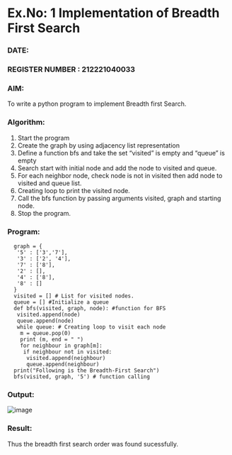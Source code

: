 # Ex.No: 1  Implementation of Breadth First Search 
### DATE:                                                                            
### REGISTER NUMBER : 212221040033 
### AIM: 
To write a python program to implement Breadth first Search. 
### Algorithm:
1. Start the program
2. Create the graph by using adjacency list representation
3. Define a function bfs and take the set “visited” is empty and “queue” is empty
4. Search start with initial node and add the node to visited and queue.
5. For each neighbor node, check node is not in visited then add node to visited and queue list.
6.  Creating loop to print the visited node.
7.   Call the bfs function by passing arguments visited, graph and starting node.
8.   Stop the program.
### Program:
      graph = {
       '5' : ['3','7'],
       '3' : ['2', '4'],
       '7' : ['8'],
       '2' : [],
       '4' : ['8'],
       '8' : []
      }
      visited = [] # List for visited nodes.
      queue = [] #Initialize a queue
      def bfs(visited, graph, node): #function for BFS
       visited.append(node)
       queue.append(node)
       while queue: # Creating loop to visit each node
        m = queue.pop(0)
        print (m, end = " ")
        for neighbour in graph[m]:
         if neighbour not in visited:
          visited.append(neighbour)
          queue.append(neighbour)
      print("Following is the Breadth-First Search")
      bfs(visited, graph, '5') # function calling 










### Output:

![image](https://github.com/danush564/AI_Lab_2023-24/assets/98585166/8a383368-285a-4a68-b6b4-252123bba90f)


### Result:
Thus the breadth first search order was found sucessfully.
